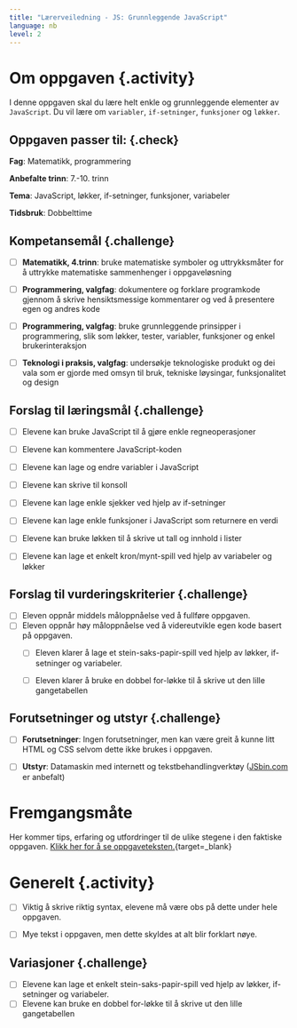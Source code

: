 ```yaml
---
title: "Lærerveiledning - JS: Grunnleggende JavaScript"
language: nb
level: 2
---
```


# Om oppgaven {.activity}
I denne oppgaven skal du lære helt enkle og grunnleggende elementer av `JavaScript`. Du vil lære om `variabler`, `if-setninger`, `funksjoner` og `løkker`.

## Oppgaven passer til: {.check}
 __Fag__: Matematikk, programmering

__Anbefalte trinn__: 7.-10. trinn

__Tema__: JavaScript, løkker, if-setninger, funksjoner, variabeler

__Tidsbruk__: Dobbelttime


## Kompetansemål {.challenge}

- [ ]  __Matematikk, 4.trinn__: bruke matematiske symboler og uttrykksmåter for å uttrykke matematiske sammenhenger i oppgaveløsning
- [ ] __Programmering, valgfag__: dokumentere og forklare programkode gjennom å skrive hensiktsmessige kommentarer og ved å presentere egen og andres kode
- [ ] __Programmering, valgfag__: bruke grunnleggende prinsipper i programmering, slik som løkker, tester, variabler, funksjoner og enkel brukerinteraksjon
- [ ] __Teknologi i praksis, valgfag__: undersøkje teknologiske produkt og dei vala som er gjorde med omsyn til bruk, tekniske løysingar, funksjonalitet og design


## Forslag til læringsmål {.challenge}

- [ ] Elevene kan bruke JavaScript til å gjøre enkle regneoperasjoner
- [ ] Elevene kan kommentere JavaScript-koden
- [ ] Elevene kan lage og endre variabler i JavaScript
- [ ] Elevene kan skrive til konsoll
- [ ] Elevene kan lage enkle sjekker ved hjelp av if-setninger
- [ ] Elevene kan lage enkle funksjoner i JavaScript som returnere en verdi
- [ ] Elevene kan bruke løkken til å skrive ut tall og innhold i lister
- [ ] Elevene kan lage et enkelt kron/mynt-spill ved hjelp av variabeler og løkker


## Forslag til vurderingskriterier {.challenge}

- [ ]  Eleven oppnår middels måloppnåelse ved å fullføre oppgaven.
- [ ]  Eleven oppnår høy måloppnåelse ved å videreutvikle egen kode basert på oppgaven. 
    - [ ] Eleven klarer å lage et stein-saks-papir-spill ved hjelp av løkker, if-setninger og variabeler. 
    - [ ] Eleven klarer å bruke en dobbel for-løkke til å skrive ut den lille gangetabellen



## Forutsetninger og utstyr {.challenge}
- [ ]  __Forutsetninger__: Ingen forutsetninger, men kan være greit å kunne litt HTML og CSS selvom dette ikke brukes i oppgaven. 

- [ ]  __Utstyr__: Datamaskin med internett og tekstbehandlingverktøy ([JSbin.com](https://jsbin.com/?js,console) er anbefalt)



# Fremgangsmåte
Her kommer tips, erfaring og utfordringer til de ulike stegene i den faktiske oppgaven. [Klikk her for å se oppgaveteksten.](../grunnleggende_js/grunnleggende_js.html){target=_blank}

# Generelt {.activity}
- [ ] Viktig å skrive riktig syntax, elevene må være obs på dette under hele oppgaven.
- [ ] Mye tekst i oppgaven, men dette skyldes at alt blir forklart nøye.



## Variasjoner {.challenge}
- [ ]  Elevene kan lage et enkelt stein-saks-papir-spill ved hjelp av løkker, if-setninger og variabeler.
- [ ]  Elevene kan bruke en dobbel for-løkke til å skrive ut den lille gangetabellen
